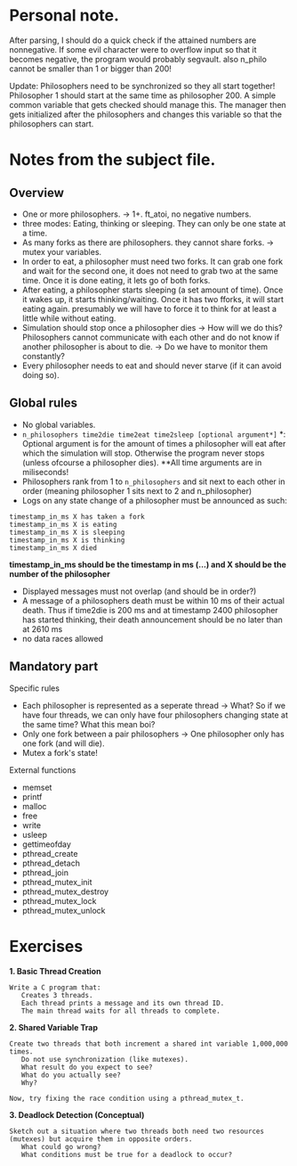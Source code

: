# Personal note.
After parsing, I should do a quick check if the attained numbers are nonnegative. If some evil character were to overflow input so that it becomes negative, the program would probably segvault.
also n_philo cannot be smaller than 1 or bigger than 200!

Update: Philosophers need to be synchronized so they all start together! Philosopher 1 should start at the same time as philosopher 200. A simple common variable that gets checked should manage this. The manager then gets initialized after the philosophers and changes this variable so that the philosophers can start.

# Notes from the subject file.
## Overview
- One or more philosophers. -> 1+. ft_atoi, no negative numbers.
- three modes: Eating, thinking or sleeping. They can only be one state at a time.
- As many forks as there are philosophers. they cannot share forks. -> mutex your variables.
- In order to eat, a philosopher must need two forks. It can grab one fork and wait for the second one, it does not need to grab two at the same time. Once it is done eating, it lets go of both forks.
- After eating, a philosopher starts sleeping (a set amount of time). Once it wakes up, it starts thinking/waiting. Once it has two fforks, it will start eating again. presumably we will have to force it to think for at least a little while without eating.
- Simulation should stop once a philosopher dies -> How will we do this? Philosophers cannot communicate with each other and do not know if another philosopher is about to die. -> Do we have to monitor them constantly?
- Every philosopher needs to eat and should never starve (if it can avoid doing so).
## Global rules
- No global variables.
- `n_philosophers time2die time2eat time2sleep [optional argument*]`
    *: Optional argument is for the amount of times a philosopher will eat after which the simulation will stop. Otherwise the program never stops (unless ofcourse a philosopher dies).
    **All time arguments are in miliseconds!
- Philosophers rank from 1 to `n_philosophers` and sit next to each other in order (meaning philosopher 1 sits next to 2 and n_philosopher)
- Logs on any state change of a philosopher must be announced as such:
```
timestamp_in_ms X has taken a fork
timestamp_in_ms X is eating
timestamp_in_ms X is sleeping
timestamp_in_ms X is thinking
timestamp_in_ms X died
```
**timestamp_in_ms should be the timestamp in ms (...) and X should be the number of the philosopher**

- Displayed messages must not overlap (and should be in order?)
- A message of a philosophers death must be within 10 ms of their actual death.
    Thus if time2die is 200 ms and at timestamp 2400 philosopher has started thinking, their death announcement should be no later than at 2610 ms
- no data races allowed
## Mandatory part
Specific rules

- Each philosopher is represented as a seperate thread -> What? So if we have four threads, we can only have four philosophers changing state at the same time? What this mean boi?
- Only one fork between a pair philosophers -> One philosopher only has one fork (and will die). 
- Mutex a fork's state!

External functions

- memset
- printf
- malloc
- free
- write
- usleep
- gettimeofday
- pthread_create
- pthread_detach
- pthread_join
- pthread_mutex_init
- pthread_mutex_destroy
- pthread_mutex_lock
- pthread_mutex_unlock

# Exercises

**1. Basic Thread Creation**
```
Write a C program that:
   Creates 3 threads.
   Each thread prints a message and its own thread ID.
   The main thread waits for all threads to complete.
```
**2. Shared Variable Trap**
```
Create two threads that both increment a shared int variable 1,000,000 times.
   Do not use synchronization (like mutexes).
   What result do you expect to see?
   What do you actually see?
   Why?

Now, try fixing the race condition using a pthread_mutex_t.
```
**3. Deadlock Detection (Conceptual)**
```
Sketch out a situation where two threads both need two resources (mutexes) but acquire them in opposite orders.
   What could go wrong?
   What conditions must be true for a deadlock to occur?
```
